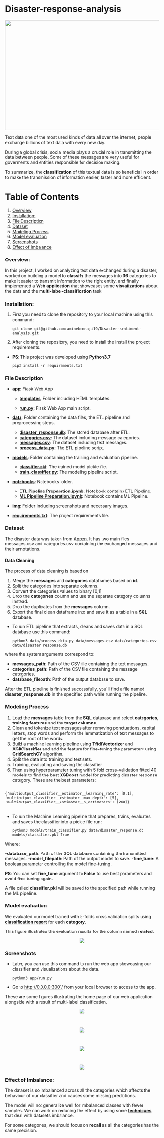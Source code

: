 # Disaster-response-analysis
<p align="center">

<img src="https://i.ytimg.com/vi/vjVUkhDhcxU/maxresdefault.jpg" width=640 height=360>
</p>


Text data one of the most used kinds of data all over the internet, people exchange billions of text data with every new day.

During a global crisis, social media plays a crucial role in transmitting the data between people. Some of these messages are very useful for goverments and entities responsible for decision making.

To summarize, the **classification** of this textual data is so beneficial in order to make the transmission of information easier, faster and more efficient.
 

# Table of Contents

1. [Overview](#overview)
2. [Installation:](#installation)
3. [File Description](#file-desc)
4. [Dataset](#data)
5. [Modeling Process](#model)
6. [Model evaluation](#result)
7. [Screenshots](#screenshots)
8. [Effect of Imbalance](#effect)

### Overview: <a name="overview"></a>

In this project, I worked on analyzing text data exchanged during a disaster, worked on building a model to **classify** the messages into **36** categories to make it easier to transmit information to the right entity.
and finally implemented a **Web application** that showcases some **visualizations** about the data and the **multi-label-classification** task.

### Installation:  <a name="installation"></a>

1. First you need to clone the repository to your local machine using this command:

    ```
    git clone git@github.com:aminebennaji19/Disaster-sentiment-analysis.git
    ```

2. After cloning the repository, you need to install the install the project requirements.

- **PS**: This project was developed using **Python3.7**
    
    ```
    pip3 install -r requirements.txt
    ```

### File Description <a name="file-desc"></a>

* [**app**](app/): Flask Web App
    * [**templates**](app/templates): Folder including HTML templates.

    * [**run.py**](app/run.py): Flask Web App main script.

* [**data**](data/): Folder containing the data files, the ETL pipeline       and            preprocessing steps.

    * [**disaster_response.db**](data/disaster_response.db): The stored database after  ETL.
    * [**categories.csv**](data/categories.csv): The dataset including message categories.
    * [**messages.csv**](data/messages.csv): The dataset including text messages.
    * [**process_data.py**](data/process_data.py): The ETL pipeline script.

* [**models**](models/): Folder containing the training and evaluation pipeline.

    * [**classifier.pkl**](models/classifier.pkl): The trained model pickle file.
    * [**train_classifier.py**](models/train_classifier.py): The modeling pipeline script.

* [**notebooks**](notebooks/): Notebooks folder.

    * [**ETL Pipeline Preparation.ipynb**](notebooks/ETL%20Pipeline%20Preparation.ipynb): 
        Notebook contains ETL Pipeline.
    * [**ML Pipeline Preparation.ipynb**](notebooks/ML%20Pipeline%20Preparation.ipynb): 
    Notebook contains ML Pipeline.

* [**img**](img/): Folder including screenshots and necessary images.

* [**requirements.txt**](/requirements.txt): The project requirements file.


### Dataset <a name="data"></a>
The disaster data was taken from [Appen](https://appen.com/). It has two main files messages.csv and categories.csv
containing the exchanged messages and their annotations.

#### Data Cleaning

The process of data cleaning is based on 

1. Merge the **messages** and **categories** dataframes based on **id**.
2. Split the categories into separate columns.
3. Convert the categories values to binary [0,1].
4. Drop the **categories** column and use the separate category columns instead.
5. Drop the duplicates from the **messages** column.
6. Export the final clean dataframe into and save it as a table in a **SQL** database.

- To run ETL pipeline that extracts, cleans and saves data in a SQL database use this command:
    
    ```
    python3 data/process_data.py data/messages.csv data/categories.csv data/disaster_response.db    
    ```
where the system arguments correspond to:

- **messages_path**: Path of the CSV file containing the text messages.
- **categories_path**: Path of the CSV file containing the message categories.
- **database_filepath**: Path of the output database to save.  

After the ETL pipeline is finished successfully, you'll find a file named **disaster_response.db** in the specified path while running the pipeline.


### Modeling Process <a name="model"></a>

1. Load the **messages** table from the **SQL** database and select **categories**, **training features** and the **target columns**.
2. Clean and tokenize text messages after removing ponctuations, capital letters, stop words and perform the lemmatization of text messages to get the root of the words.
3. Build a machine learning pipeline using **TfidfVectorizer** and **XGBClassifier** and add the feature for fine-tuning the parameters using **GridSearchCV** algorithm.
4. Split the data into training and test sets.
5. Training, evaluating and saving the classifier.
6. Then using hyperparameter tuning with 5 fold cross-validation fitted 40 models to find the best **XGBoost** model for predicting disaster response category. These are the best parameters:

<code>
{'multioutput_classifier__estimator__learning_rate': [0.1], 'multioutput_classifier__estimator__max_depth': [5], 'multioutput_classifier__estimator__n_estimators': [200]}
</code>

<br>

- To run the Machine Learning pipeline that prepares, trains, evaluates and saves the classifier into a pickle file run:

    ```
    python3 models/train_classifier.py data/disaster_response.db models/classifier.pkl True
    ```
Where:

-**database_path**: Path of the SQL database containing the transmitted messages.
-**model_filepath**: Path of the output model to save.
-**fine_tune**: A boolean parameter controlling the model fine-tuning.

**PS**: You can set **fine_tune** argument to **False** to use best parameters and avoid fine-tuning again.

A file called **classifier.pkl** will be saved to the specified path while running the ML pipeline.



### Model evaluation <a name="result"></a>

We evaluated our model trained with 5-folds cross validation splits using [**classification report**](https://scikit-learn.org/stable/modules/generated/sklearn.metrics.classification_report.html) for each **category**.

This figure illustrates the evaluation results for the column named **related**.
<p align="center">

<img src="figures/results_example.png">
</p>


### Screenshots <a name="screenshots"></a>

- Later, you can use this command to run the web app showcasing our classifier and visualizations about the data.
       
    ```
    python3 app/run.py
    ```

- Go to http://0.0.0.0:3001/ from your local browser to access to the app.
 

These are some figures illustrating the home page of our web application alongside with 
a result of multi-label classification.
<p align="center">

<img src="figures/homepage1.png">
</p>
<br>
<p align="center">

<img src="figures/homepage2.png">
</p>

<br>
<p align="center">
<img src="figures/test_prediction.png">
</p>
<br>
<p align="center">
<img src="figures/prediction_results.png">
</p>


### Effect of Imbalance: <a name="effect"></a>
The dataset is so imbalanced across all the categories which affects the behaviour of our classifier and causes some missing predictions.

The model will not generalize well for imbalanced classes with fewer samples. We can work on reducing the effect by using some  [**techniques**](https://towardsdatascience.com/5-techniques-to-work-with-imbalanced-data-in-machine-learning-80836d45d30c) that deal with datasets imbalance.

For some categories, we should focus on **recall** as all the categories has the same precision.
